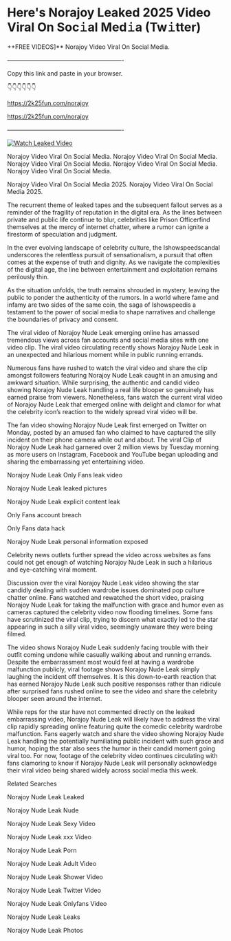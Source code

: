 # Here's Norajoy Leaked 2025 Video Viral On Soc𝚒al Med𝚒a (Tw𝚒tter)

++FREE VIDEOS]** Norajoy Video Viral On Social Media.

———————————————————-

Copy this link and paste in your browser.

👇👇👇👇👇👇

https://2k25fun.com/norajoy

https://2k25fun.com/norajoy

———————————————————-

[![Watch Leaked Video](https://miro.medium.com/v2/resize:fit:828/format:webp/1*cilzJN44JGOrTw9NJCrNHA.gif "Watch Leaked Video")](https://2k25fun.com/norajoy)

Norajoy Video Viral On Social Media. Norajoy Video Viral On Social Media. Norajoy Video Viral On Social Media. Norajoy Video Viral On Social Media. Norajoy Video Viral On Social Media.

Norajoy Video Viral On Social Media 2025. Norajoy Video Viral On Social Media 2025.

The recurrent theme of leaked tapes and the subsequent fallout serves as a reminder of the fragility of reputation in the digital era. As the lines between private and public life continue to blur, celebrities like Prison Officerfind themselves at the mercy of internet chatter, where a rumor can ignite a firestorm of speculation and judgment.

In the ever evolving landscape of celebrity culture, the Ishowspeedscandal underscores the relentless pursuit of sensationalism, a pursuit that often comes at the expense of truth and dignity. As we navigate the complexities of the digital age, the line between entertainment and exploitation remains perilously thin.

As the situation unfolds, the truth remains shrouded in mystery, leaving the public to ponder the authenticity of the rumors. In a world where fame and infamy are two sides of the same coin, the saga of Ishowspeedis a testament to the power of social media to shape narratives and challenge the boundaries of privacy and consent.

The viral video of Norajoy Nude Leak emerging online has amassed tremendous views across fan accounts and social media sites with one video clip. The viral video circulating recently shows Norajoy Nude Leak in an unexpected and hilarious moment while in public running errands.

Numerous fans have rushed to watch the viral video and share the clip amongst followers featuring Norajoy Nude Leak caught in an amusing and awkward situation. While surprising, the authentic and candid video showing Norajoy Nude Leak handling a real life blooper so genuinely has earned praise from viewers. Nonetheless, fans watch the current viral video of Norajoy Nude Leak that emerged online with delight and clamor for what the celebrity icon’s reaction to the widely spread viral video will be.

The fan video showing Norajoy Nude Leak first emerged on Twitter on Monday, posted by an amused fan who claimed to have captured the silly incident on their phone camera while out and about. The viral Clip of Norajoy Nude Leak had garnered over 2 million views by Tuesday morning as more users on Instagram, Facebook and YouTube began uploading and sharing the embarrassing yet entertaining video.

Norajoy Nude Leak Only Fans leak video

Norajoy Nude Leak leaked pictures

Norajoy Nude Leak explicit content leak

Only Fans account breach

Only Fans data hack

Norajoy Nude Leak personal information exposed

Celebrity news outlets further spread the video across websites as fans could not get enough of watching Norajoy Nude Leak in such a hilarious and eye-catching viral moment.

Discussion over the viral Norajoy Nude Leak video showing the star candidly dealing with sudden wardrobe issues dominated pop culture chatter online. Fans watched and rewatched the short video, praising Norajoy Nude Leak for taking the malfunction with grace and humor even as cameras captured the celebrity video now flooding timelines. Some fans have scrutinized the viral clip, trying to discern what exactly led to the star appearing in such a silly viral video, seemingly unaware they were being filmed.

The video shows Norajoy Nude Leak suddenly facing trouble with their outfit coming undone while casually walking about and running errands. Despite the embarrassment most would feel at having a wardrobe malfunction publicly, viral footage shows Norajoy Nude Leak simply laughing the incident off themselves. It is this down-to-earth reaction that has earned Norajoy Nude Leak such positive responses rather than ridicule after surprised fans rushed online to see the video and share the celebrity blooper seen around the internet.

While reps for the star have not commented directly on the leaked embarrassing video, Norajoy Nude Leak will likely have to address the viral clip rapidly spreading online featuring quite the comedic celebrity wardrobe malfunction. Fans eagerly watch and share the video showing Norajoy Nude Leak handling the potentially humiliating public incident with such grace and humor, hoping the star also sees the humor in their candid moment going viral too. For now, footage of the celebrity video continues circulating with fans clamoring to know if Norajoy Nude Leak will personally acknowledge their viral video being shared widely across social media this week.

Related Searches

Norajoy Nude Leak Leaked

Norajoy Nude Leak Nude

Norajoy Nude Leak Sexy Video

Norajoy Nude Leak xxx Video

Norajoy Nude Leak Porn

Norajoy Nude Leak Adult Video

Norajoy Nude Leak Shower Video

Norajoy Nude Leak Twitter Video

Norajoy Nude Leak Onlyfans Video

Norajoy Nude Leak Leaks

Norajoy Nude Leak Photos